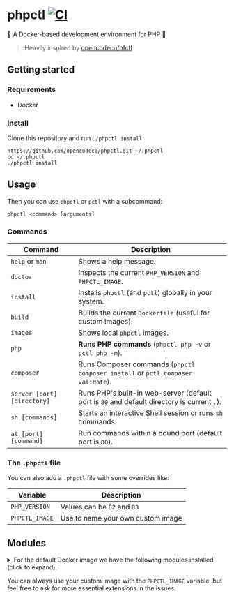 # phpctl [![CI](https://github.com/opencodeco/phpctl/actions/workflows/ci.yml/badge.svg)](https://github.com/opencodeco/phpctl/actions/workflows/ci.yml)

🐳 A Docker-based development environment for PHP 🐘

> Heavily inspired by [opencodeco/hfctl](https://github.com/opencodeco/hfctl).

## Getting started

### Requirements
- Docker

### Install
Clone this repository and run `./phpctl install`:
```shell
https://github.com/opencodeco/phpctl.git ~/.phpctl
cd ~/.phpctl
./phpctl install
```

## Usage

Then you can use `phpctl` or `pctl` with a subcommand:
```shell
phpctl <command> [arguments]
```

### Commands

| Command | Description |
| --- | --- |
| `help` or `man` | Shows a help message. |
| `doctor` | Inspects the current `PHP_VERSION` and `PHPCTL_IMAGE`. |
| `install` | Installs `phpctl` (and `pctl`) globally in your system. |
| `build` | Builds the current `Dockerfile` (useful for custom images). |
| `images` | Shows local `phpctl` images. |
| `php` | **Runs PHP commands** (`phpctl php -v` or `pctl php -m`). |
| `composer` | Runs Composer commands (`phpctl composer install` or `pctl composer validate`). |
| `server [port] [directory]` | Runs PHP's built-in web-server (default port is `80` and default directory is current `.`). |
| `sh [commands]` | Starts an interactive Shell session or runs `sh` commands. |
| `at [port] [command]` | Run commands within a bound port (default port is `80`). |

### The `.phpctl` file

You can also add a `.phpctl` file with some overrides like:

| Variable | Description |
| --- | --- |
| `PHP_VERSION` | Values can be `82` and `83` |
| `PHPCTL_IMAGE` | Use to name your own custom image |

## Modules
<details>
<summary>For the default Docker image we have the following modules installed (click to expand).</summary>
<pre>
[PHP Modules]
Core
curl
date
dom
filter
hash
iconv
igbinary
json
libxml
mbstring
msgpack
mysqlnd
openssl
pcntl
pcre
PDO
pdo_mysql
Phar
posix
random
readline
redis
Reflection
session
sockets
SPL
standard
swoole
tokenizer
xdebug
xml
xmlwriter
zend_test
zlib

[Zend Modules]
Xdebug
</pre>
</details>

You can always use your custom image with the `PHPCTL_IMAGE` variable, but feel free to ask for more essential extensions in the issues.